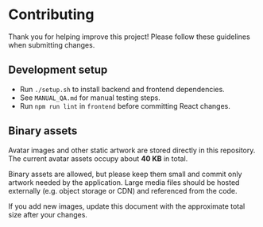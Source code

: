 # Contributing

Thank you for helping improve this project! Please follow these guidelines when submitting changes.

## Development setup
- Run `./setup.sh` to install backend and frontend dependencies.
- See `MANUAL_QA.md` for manual testing steps.
- Run `npm run lint` in `frontend` before committing React changes.

## Binary assets
Avatar images and other static artwork are stored directly in this repository. The current avatar assets occupy about **40 KB** in total.

Binary assets are allowed, but please keep them small and commit only artwork needed by the application. Large media files should be hosted externally (e.g. object storage or CDN) and referenced from the code.

If you add new images, update this document with the approximate total size after your changes.
